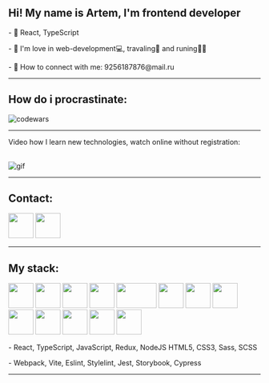 <h2> Hi! My name is Artem, I'm frontend developer</h2>
<p>- 👻 React, TypeScript</p>
<p>- 🧐 I'm love in web-development💻, travaling🛫 and runing🏃‍♂️</p>
<p>- 📩 How to connect with me: 9256187876@mail.ru</p>
<hr>

<h2>How do i procrastinate:</h2>
<img src="https://www.codewars.com/users/Tymphoto/badges/large" alt="codewars" />
<hr>

<p>Video how I learn new technologies, watch online without registration:</p> <br>
<img src="https://media.giphy.com/media/a34HjLEsKchWM/giphy.gif" alt="gif"/>

<hr>
<h2>Contact:</h2>
<p>
<a href="https://t.me/tymphoto"><img src="https://upload.wikimedia.org/wikipedia/commons/thumb/5/5c/Telegram_Messenger.png/800px-Telegram_Messenger.png" width="50px" /></a>
 <a href="https://www.linkedin.com/in/tymphoto/"><img src="https://upload.wikimedia.org/wikipedia/commons/thumb/c/ca/LinkedIn_logo_initials.png/640px-LinkedIn_logo_initials.png" width="50px" /></a>
</p>

<hr>
<h2> My stack:</h2>
<p>
<img src="https://cdn.hashnode.com/res/hashnode/image/upload/v1647490619965/P1dsNgj-f1.png" width="50px" height="50px" />
<img src="https://upload.wikimedia.org/wikipedia/commons/thumb/9/99/Unofficial_JavaScript_logo_2.svg/1024px-Unofficial_JavaScript_logo_2.svg.png" width="50px" height="50px" />
<img src="https://upload.wikimedia.org/wikipedia/commons/thumb/4/4c/Typescript_logo_2020.svg/768px-Typescript_logo_2020.svg.png" width="50px" height="50px" />
<img src="https://raw.githubusercontent.com/reduxjs/redux/master/logo/logo.png" width="50px" height="50px" />
<img src="https://upload.wikimedia.org/wikipedia/commons/thumb/d/d9/Node.js_logo.svg/1280px-Node.js_logo.svg.png" width="80px" height="50px" />
<img src="https://raw.githubusercontent.com/webpack/media/master/logo/icon-square-big.png" width="50px" height="50px" />
<img src="https://vitejs.dev/logo-with-shadow.png" width="50px" height="50px" />
<img src="https://sass-lang.com/assets/img/styleguide/seal-color-aef0354c.png" width="50px" height="50px" />
<img src="https://images.credly.com/images/e6eebd0c-6a17-4c06-b172-02ca9f6beb06/eslint.png" width="50px" height="50px" />
<img src="https://avatars.githubusercontent.com/u/10076935?s=280&v=4" width="50px" height="50px" />
<img src="https://user-images.githubusercontent.com/10525473/50372432-95dcd880-0611-11e9-9432-58de9be26b3b.png" width="50px" height="50px" />
<img src="https://avatars.githubusercontent.com/u/22632046?s=280&v=4" width="50px" height="50px" />
<img src="https://asset.brandfetch.io/idIq_kF0rb/idv3zwmSiY.jpeg" width="50px" height="50px" />
</p>
<p>- React, TypeScript, JavaScript, Redux, NodeJS HTML5, CSS3, Sass, SCSS</p>
<p>- Webpack, Vite, Eslint, Stylelint, Jest, Storybook, Cypress </p>
<hr>

<!--
**tymphoto/tymphoto** is a ✨ _special_ ✨ repository because its `README.md` (this file) appears on your GitHub profile.
